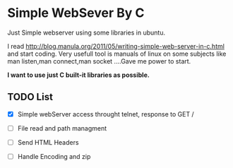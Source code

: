 # Simple WebSever By C
Just Simple webserver using some libraries in ubuntu.

I read http://blog.manula.org/2011/05/writing-simple-web-server-in-c.html and start coding.
Very usefull tool is manuals of linux on some subjects like man listen,man connect,man socket ....Gave me power to start.

**I want to use just C built-it libraries as possible.**


## TODO List ##

- [x] Simple webServer access throught telnet, response to GET /
- [ ] File read and path managment
- [ ] Send HTML Headers  
- [ ] Handle Encoding and zip

